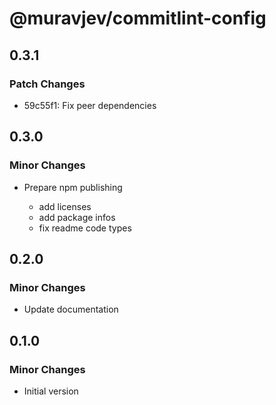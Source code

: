 # @muravjev/commitlint-config

## 0.3.1

### Patch Changes

- 59c55f1: Fix peer dependencies

## 0.3.0

### Minor Changes

- Prepare npm publishing

  - add licenses
  - add package infos
  - fix readme code types

## 0.2.0

### Minor Changes

- Update documentation

## 0.1.0

### Minor Changes

- Initial version
